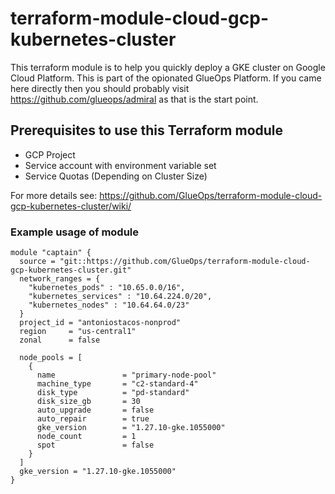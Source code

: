 # terraform-module-cloud-gcp-kubernetes-cluster

This terraform module is to help you quickly deploy a GKE cluster on Google Cloud Platform. This is part of the opionated GlueOps Platform. If you came here directly then you should probably visit https://github.com/glueops/admiral as that is the start point.

## Prerequisites to use this Terraform module

- GCP Project
- Service account with environment variable set
- Service Quotas (Depending on Cluster Size)

For more details see: https://github.com/GlueOps/terraform-module-cloud-gcp-kubernetes-cluster/wiki/

### Example usage of module

```hcl
module "captain" {
  source = "git::https://github.com/GlueOps/terraform-module-cloud-gcp-kubernetes-cluster.git"
  network_ranges = {
    "kubernetes_pods" : "10.65.0.0/16",
    "kubernetes_services" : "10.64.224.0/20",
    "kubernetes_nodes" : "10.64.64.0/23"
  }
  project_id = "antoniostacos-nonprod"
  region     = "us-central1"
  zonal      = false

  node_pools = [
    {
      name               = "primary-node-pool"
      machine_type       = "c2-standard-4"
      disk_type          = "pd-standard"
      disk_size_gb       = 30
      auto_upgrade       = false
      auto_repair        = true
      gke_version        = "1.27.10-gke.1055000"
      node_count         = 1
      spot               = false
    }
  ]
  gke_version = "1.27.10-gke.1055000"
}
```

